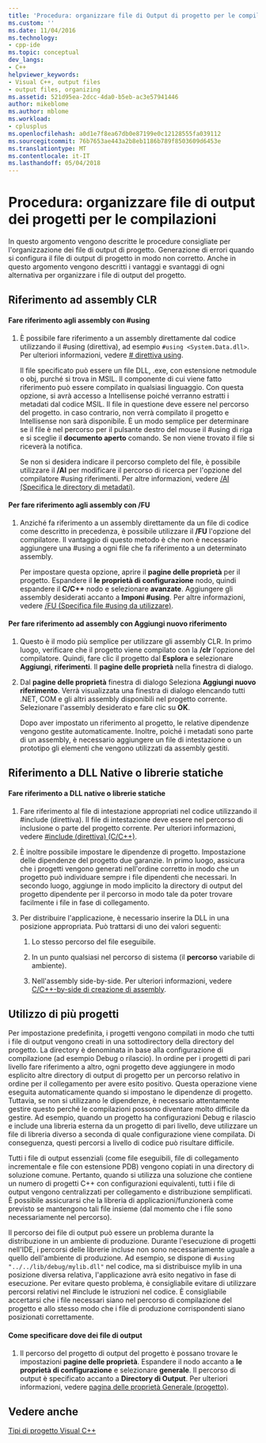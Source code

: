 ```yaml
---
title: 'Procedura: organizzare file di Output di progetto per le compilazioni | Documenti Microsoft'
ms.custom: ''
ms.date: 11/04/2016
ms.technology:
- cpp-ide
ms.topic: conceptual
dev_langs:
- C++
helpviewer_keywords:
- Visual C++, output files
- output files, organizing
ms.assetid: 521d95ea-2dcc-4da0-b5eb-ac3e57941446
author: mikeblome
ms.author: mblome
ms.workload:
- cplusplus
ms.openlocfilehash: a0d1e7f8ea67db0e87199e0c12128555fa039112
ms.sourcegitcommit: 76b7653ae443a2b8eb1186b789f8503609d6453e
ms.translationtype: MT
ms.contentlocale: it-IT
ms.lasthandoff: 05/04/2018
---
```

# <a name="how-to-organize-project-output-files-for-builds"></a>Procedura: organizzare file di output dei progetti per le compilazioni
In questo argomento vengono descritte le procedure consigliate per l'organizzazione dei file di output di progetto. Generazione di errori quando si configura il file di output di progetto in modo non corretto. Anche in questo argomento vengono descritti i vantaggi e svantaggi di ogni alternativa per organizzare i file di output del progetto.  
  
## <a name="referencing-clr-assemblies"></a>Riferimento ad assembly CLR  
  
#### <a name="to-reference-assemblies-with-using"></a>Fare riferimento agli assembly con #using  
  
1.  È possibile fare riferimento a un assembly direttamente dal codice utilizzando il #using (direttiva), ad esempio `#using <System.Data.dll>`. Per ulteriori informazioni, vedere [# direttiva using](../preprocessor/hash-using-directive-cpp.md).  
  
     Il file specificato può essere un file DLL, .exe, con estensione netmodule o obj, purché si trova in MSIL. Il componente di cui viene fatto riferimento può essere compilato in qualsiasi linguaggio. Con questa opzione, si avrà accesso a Intellisense poiché verranno estratti i metadati dal codice MSIL. Il file in questione deve essere nel percorso del progetto. in caso contrario, non verrà compilato il progetto e Intellisense non sarà disponibile. È un modo semplice per determinare se il file è nel percorso per il pulsante destro del mouse il #using di riga e si sceglie il **documento aperto** comando. Se non viene trovato il file si riceverà la notifica.  
  
     Se non si desidera indicare il percorso completo del file, è possibile utilizzare il **/AI** per modificare il percorso di ricerca per l'opzione del compilatore #using riferimenti. Per altre informazioni, vedere [/AI (Specifica le directory di metadati)](../build/reference/ai-specify-metadata-directories.md).  
  
#### <a name="to-reference-assemblies-with-fu"></a>Per fare riferimento agli assembly con /FU  
  
1.  Anziché fa riferimento a un assembly direttamente da un file di codice come descritto in precedenza, è possibile utilizzare il **/FU** l'opzione del compilatore. Il vantaggio di questo metodo è che non è necessario aggiungere una #using a ogni file che fa riferimento a un determinato assembly.  
  
     Per impostare questa opzione, aprire il **pagine delle proprietà** per il progetto. Espandere il **le proprietà di configurazione** nodo, quindi espandere il **C/C++** nodo e selezionare **avanzate**. Aggiungere gli assembly desiderati accanto a **Imponi #using**. Per altre informazioni, vedere [/FU (Specifica file #using da utilizzare)](../build/reference/fu-name-forced-hash-using-file.md).  
  
#### <a name="to-reference-assemblies-with-add-new-reference"></a>Per fare riferimento ad assembly con Aggiungi nuovo riferimento  
  
1.  Questo è il modo più semplice per utilizzare gli assembly CLR. In primo luogo, verificare che il progetto viene compilato con la **/clr** l'opzione del compilatore. Quindi, fare clic il progetto dal **Esplora** e selezionare **Aggiungi**, **riferimenti**. Il **pagine delle proprietà** nella finestra di dialogo.  
  
2.  Dal **pagine delle proprietà** finestra di dialogo Seleziona **Aggiungi nuovo riferimento**. Verrà visualizzata una finestra di dialogo elencando tutti .NET, COM e gli altri assembly disponibili nel progetto corrente. Selezionare l'assembly desiderato e fare clic su **OK**.  
  
     Dopo aver impostato un riferimento al progetto, le relative dipendenze vengono gestite automaticamente. Inoltre, poiché i metadati sono parte di un assembly, è necessario aggiungere un file di intestazione o un prototipo gli elementi che vengono utilizzati da assembly gestiti.  
  
## <a name="referencing-native-dlls-or-static-libraries"></a>Riferimento a DLL Native o librerie statiche  
  
#### <a name="to-reference-native-dlls-or-static-libraries"></a>Fare riferimento a DLL native o librerie statiche  
  
1.  Fare riferimento al file di intestazione appropriati nel codice utilizzando il #include (direttiva). Il file di intestazione deve essere nel percorso di inclusione o parte del progetto corrente. Per ulteriori informazioni, vedere [#include (direttiva) (C/C++)](../preprocessor/hash-include-directive-c-cpp.md).  
  
2.  È inoltre possibile impostare le dipendenze di progetto. Impostazione delle dipendenze del progetto due garanzie. In primo luogo, assicura che i progetti vengono generati nell'ordine corretto in modo che un progetto può individuare sempre i file dipendenti che necessari. In secondo luogo, aggiunge in modo implicito la directory di output del progetto dipendente per il percorso in modo tale da poter trovare facilmente i file in fase di collegamento.  
  
3.  Per distribuire l'applicazione, è necessario inserire la DLL in una posizione appropriata. Può trattarsi di uno dei valori seguenti:  
  
    1.  Lo stesso percorso del file eseguibile.  
  
    2.  In un punto qualsiasi nel percorso di sistema (il **percorso** variabile di ambiente).  
  
    3.  Nell'assembly side-by-side. Per ulteriori informazioni, vedere [C/C++-by-side di creazione di assembly](../build/building-c-cpp-side-by-side-assemblies.md).  
  
## <a name="working-with-multiple-projects"></a>Utilizzo di più progetti  
 Per impostazione predefinita, i progetti vengono compilati in modo che tutti i file di output vengono creati in una sottodirectory della directory del progetto. La directory è denominata in base alla configurazione di compilazione (ad esempio Debug o rilascio). In ordine per i progetti di pari livello fare riferimento a altro, ogni progetto deve aggiungere in modo esplicito altre directory di output di progetto per un percorso relativo in ordine per il collegamento per avere esito positivo. Questa operazione viene eseguita automaticamente quando si impostano le dipendenze di progetto. Tuttavia, se non si utilizzano le dipendenze, è necessario attentamente gestire questo perché le compilazioni possono diventare molto difficile da gestire. Ad esempio, quando un progetto ha configurazioni Debug e rilascio e include una libreria esterna da un progetto di pari livello, deve utilizzare un file di libreria diverso a seconda di quale configurazione viene compilata. Di conseguenza, questi percorsi a livello di codice può risultare difficile.  
  
 Tutti i file di output essenziali (come file eseguibili, file di collegamento incrementale e file con estensione PDB) vengono copiati in una directory di soluzione comune. Pertanto, quando si utilizza una soluzione che contiene un numero di progetti C++ con configurazioni equivalenti, tutti i file di output vengono centralizzati per collegamento e distribuzione semplificati. È possibile assicurarsi che la libreria di applicazioni/funzionerà come previsto se mantengono tali file insieme (dal momento che i file sono necessariamente nel percorso).  
  
 Il percorso dei file di output può essere un problema durante la distribuzione in un ambiente di produzione. Durante l'esecuzione di progetti nell'IDE, i percorsi delle librerie incluse non sono necessariamente uguale a quello dell'ambiente di produzione. Ad esempio, se dispone di `#using "../../lib/debug/mylib.dll"` nel codice, ma si distribuisce mylib in una posizione diversa relativa, l'applicazione avrà esito negativo in fase di esecuzione. Per evitare questo problema, è consigliabile evitare di utilizzare percorsi relativi nel #include le istruzioni nel codice. È consigliabile accertarsi che i file necessari siano nel percorso di compilazione del progetto e allo stesso modo che i file di produzione corrispondenti siano posizionati correttamente.  
  
#### <a name="how-to-specify-where-output-files-go"></a>Come specificare dove dei file di output  
  
1.  Il percorso del progetto di output del progetto è possano trovare le impostazioni **pagine delle proprietà**. Espandere il nodo accanto a **le proprietà di configurazione** e selezionare **generale**. Il percorso di output è specificato accanto a **Directory di Output**. Per ulteriori informazioni, vedere [pagina delle proprietà Generale (progetto)](../ide/general-property-page-project.md).  
  
## <a name="see-also"></a>Vedere anche  
 [Tipi di progetto Visual C++](../ide/visual-cpp-project-types.md)